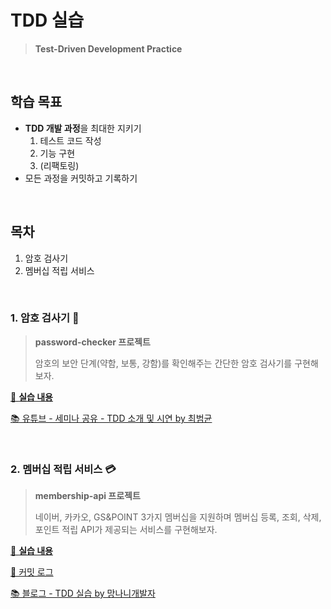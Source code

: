 # TDD 실습
> **Test-Driven Development Practice**

<br>

## 학습 목표

- **TDD 개발 과정**을 최대한 지키기
  1. 테스트 코드 작성 
  2. 기능 구현
  3. (리팩토링)
- 모든 과정을 커밋하고 기록하기

<br>

## 목차
1. 암호 검사기
2. 멤버십 적립 서비스

<br>

### 1. 암호 검사기 🔐
> **password-checker 프로젝트**
> 
> 암호의 보안 단계(약함, 보통, 강함)를 확인해주는 간단한 암호 검사기를 구현해보자.

[🔗 **실습 내용**](https://github.com/Jaster25/tdd-practice/tree/main/password-checker)

[📚 유튜브 - 세미나 공유 - TDD 소개 및 시연 by 최범균](https://www.youtube.com/watch?v=6Vt-wKPBbuc&list=PLwouWTPuIjUj_QqgXlFsqjUwyC0-5dZ_q&index=5)

<br>

### 2. 멤버십 적립 서비스 💳
> **membership-api 프로젝트**
> 
> 네이버, 카카오, GS&POINT 3가지 멤버십을 지원하며 멤버십 등록, 조회, 삭제, 포인트 적립 API가 제공되는 서비스를 구현해보자.

[🔗 **실습 내용**](https://github.com/Jaster25/tdd-practice/tree/main/membership-api/)

[🔗 커밋 로그](https://github.com/Jaster25/tdd-practice/commits/feature/membership/)

[📚 블로그 - TDD 실습 by 망나니개발자](https://mangkyu.tistory.com/182)
